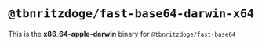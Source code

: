 # `@tbnritzdoge/fast-base64-darwin-x64`

This is the **x86_64-apple-darwin** binary for `@tbnritzdoge/fast-base64`

